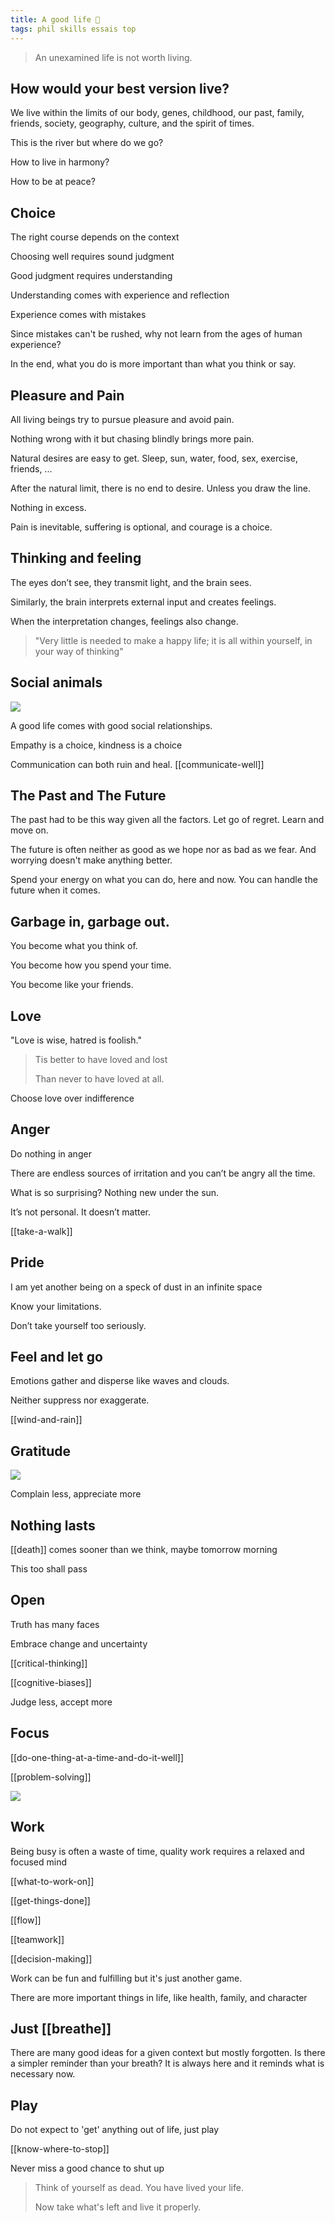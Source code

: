 ```yaml
---
title: A good life 🌱 
tags: phil skills essais top 
---
```


> An unexamined life is not worth living.

## How would your best version live?  

We live within the limits of our body, genes, childhood, our past, family, friends, society, geography, culture, and the spirit of times. 

This is the river but where do we go? 

How to live in harmony? 

How to be at peace? 

## Choice 

The right course depends on the context

Choosing well requires sound judgment 

Good judgment requires understanding

Understanding comes with experience and reflection 

Experience comes with mistakes 

Since mistakes can't be rushed, why not learn from the ages of human experience?

In the end, what you do is more important than what you think or say. 

## Pleasure and Pain 

All living beings try to pursue pleasure and avoid pain. 

Nothing wrong with it but chasing blindly brings more pain. 

Natural desires are easy to get. Sleep, sun, water, food, sex, exercise, friends, ... 

After the natural limit, there is no end to desire. Unless you draw the line.  

Nothing in excess. 

Pain is inevitable, suffering is optional, and courage is a choice. 

## Thinking and feeling

The eyes don’t see, they transmit light, and the brain sees. 

Similarly, the brain interprets external input and creates feelings. 
  
When the interpretation changes, feelings also change.  

> "Very little is needed to make a happy life; 
> it is all within yourself, in your way of thinking"

## Social animals 

![](/static/img/boy-and-cat.jpeg)

A good life comes with good social relationships. 

Empathy is a choice, kindness is a choice 

Communication can both ruin and heal. [[communicate-well]]

## The Past and The Future 

The past had to be this way given all the factors. Let go of regret. Learn and move on. 

The future is often neither as good as we hope nor as bad as we fear. And worrying doesn't make anything better. 

Spend your energy on what you can do, here and now. You can handle the future when it comes. 

## Garbage in, garbage out. 

You become what you think of. 

You become how you spend your time. 

You become like your friends. 

## Love

"Love is wise, hatred is foolish."

> Tis better to have loved and lost
>
> Than never to have loved at all.

Choose love over indifference 

## Anger 

Do nothing in anger

There are endless sources of irritation and you can’t be angry all the time. 

What is so surprising? Nothing new under the sun. 

It’s not personal. It doesn’t matter. 

[[take-a-walk]]

## Pride 

I am yet another being on a speck of dust in an infinite space 

Know your limitations. 

Don’t take yourself too seriously.

## Feel and let go 

Emotions gather and disperse like waves and clouds. 

Neither suppress nor exaggerate.  

[[wind-and-rain]]

## Gratitude 

![](/static/img/notice-when-you-are-happy.png)
 
Complain less, appreciate more

## Nothing lasts 

[[death]] comes sooner than we think, maybe tomorrow morning  

This too shall pass 

## Open

Truth has many faces

Embrace change and uncertainty  

[[critical-thinking]]

[[cognitive-biases]]

Judge less, accept more

## Focus 

[[do-one-thing-at-a-time-and-do-it-well]]

[[problem-solving]]

![](/static/img/just-do-one-thing.png)

## Work 

Being busy is often a waste of time, quality work requires a relaxed and focused mind 

[[what-to-work-on]]

[[get-things-done]]

[[flow]]

[[teamwork]]

[[decision-making]]

Work can be fun and fulfilling but it's just another game. 

There are more important things in life, like health, family, and character   

## Just [[breathe]]

There are many good ideas for a given context but mostly forgotten. 
Is there a simpler reminder than your breath? 
It is always here and it reminds what is necessary now.

## Play 

Do not expect to 'get' anything out of life, just play 

[[know-where-to-stop]]

Never miss a good chance to shut up

> Think of yourself as dead. You have lived your life.  
> 
> Now take what's left and live it properly.